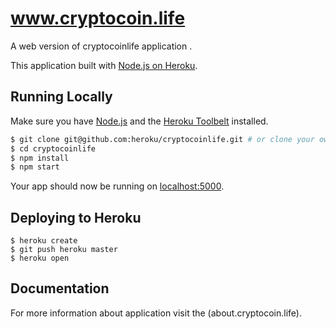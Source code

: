 # www.cryptocoin.life 

A web version of cryptocoinlife application .

This application built with [Node.js on Heroku](https://devcenter.heroku.com/).

## Running Locally

Make sure you have [Node.js](http://nodejs.org/) and the [Heroku Toolbelt](https://toolbelt.heroku.com/) installed.

```sh
$ git clone git@github.com:heroku/cryptocoinlife.git # or clone your own fork
$ cd cryptocoinlife
$ npm install
$ npm start
```

Your app should now be running on [localhost:5000](http://localhost:5000/).

## Deploying to Heroku

```
$ heroku create
$ git push heroku master
$ heroku open
```

## Documentation

For more information about application visit the (about.cryptocoin.life).

